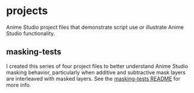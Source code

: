projects
========

Anime Studio project files that demonstrate script use or illustrate Anime Studio functionality. 

masking-tests
-------------

I created this series of four project files to better understand Anime Studio masking behavior, particularly when additive and subtractive mask layers are interleaved with masked layers. See the [masking-tests README](masking-tests/README.md) for more info.